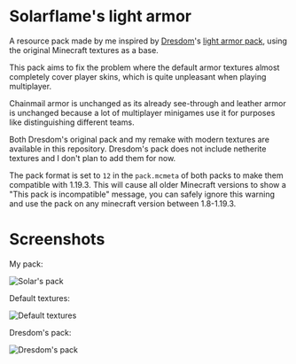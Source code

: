 # Solarflame's light armor
A resource pack made by me inspired by [Dresdom](https://www.reddit.com/user/Dresdom/)'s [light armor pack](https://www.reddit.com/r/Minecraft/comments/7e8zqv/i_made_a_light_armor_resource_pack/), using the original Minecraft textures as a base.

This pack aims to fix the problem where the default armor textures almost completely cover player skins, which is quite unpleasant when playing multiplayer. 

Chainmail armor is unchanged as its already see-through and leather armor is unchanged because a lot of multiplayer minigames use it for purposes like distinguishing different teams.

Both Dresdom's original pack and my remake with modern textures are available in this repository. Dresdom's pack does not include netherite textures and I don't plan to add them for now.

The pack format is set to `12` in the `pack.mcmeta` of both packs to make them compatible with 1.19.3. This will cause all older Minecraft versions to show a "This pack is incompatible" message, you can safely ignore this warning and use the pack on any minecraft version between 1.8-1.19.3.
# Screenshots
My pack:

![Solar's pack](images/solar.png)

Default textures:

![Default textures](images/vanilla.png)

Dresdom's pack:

![Dresdom's pack](images/dresdom.png)

